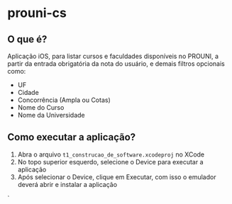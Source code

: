 # prouni-cs


## O que é?

Aplicação iOS, para listar cursos e faculdades disponíveis no PROUNI, a partir da entrada obrigatória da nota do usuário, e demais filtros opcionais como:

 - UF
 - Cidade
 - Concorrência (Ampla ou Cotas)
 - Nome do Curso
 - Nome da Universidade

## Como executar a aplicação?
 

 1. Abra o arquivo `t1_construcao_de_software.xcodeproj` no XCode
 2. No topo superior esquerdo, selecione o Device para executar a aplicação
 3. Após selecionar o Device, clique em Executar, com isso o emulador deverá abrir e instalar a aplicação


`


